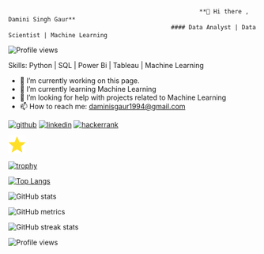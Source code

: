                                                           **👋 Hi there , Damini Singh Gaur**
                                                  #### Data Analyst | Data Scientist | Machine Learning

![Profile views](https://gpvc.arturio.dev/94Damini)

Skills: Python | SQL | Power Bi | Tableau | Machine Learning

- 🔭 I’m currently working on this page. 
- 🌱 I’m currently learning  Machine Learning 
- 🤔 I’m looking for help with projects related to Machine Learning 
- 📫 How to reach me: daminisgaur1994@gmail.com 


[<img src='https://cdn.jsdelivr.net/npm/simple-icons@3.0.1/icons/github.svg' alt='github' height='40'>](https://github.com/94Damini)  [<img src='https://cdn.jsdelivr.net/npm/simple-icons@3.0.1/icons/linkedin.svg' alt='linkedin' height='40'>](https://www.linkedin.com/in/www.linkedin.com/in/damini-singh-gaur-511145243/)  [<img src='https://cdn.jsdelivr.net/npm/simple-icons@3.0.1/icons/hackerrank.svg' alt='hackerrank' height='40'>](daminisgaur1994)  

<a href='https://stars.github.com/'><img src='https://raw.githubusercontent.com/acervenky/animated-github-badges/master/assets/starbadge.gif' width='35' height='35'></a> 

[![trophy](https://github-profile-trophy.vercel.app/?username=94Damini)](https://github.com/ryo-ma/github-profile-trophy)

[![Top Langs](https://github-readme-stats.vercel.app/api/top-langs/?username=94Damini)](https://github.com/anuraghazra/github-readme-stats)

![GitHub stats](https://github-readme-stats.vercel.app/api?username=94Damini&show_icons=true)  

![GitHub metrics](https://metrics.lecoq.io/94Damini)  

![GitHub streak stats](https://github-readme-streak-stats.herokuapp.com/?user=94Damini)  

![Profile views](https://gpvc.arturio.dev/94Damini)  

